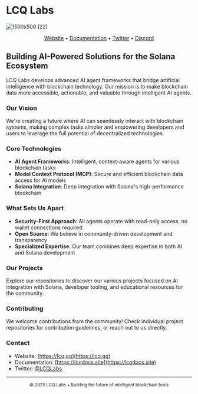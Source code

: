 # LCQ Labs

![1500x500 (22)](https://github.com/user-attachments/assets/4504fcab-4bc8-4a51-87f1-994125dba553)

<p align="center">
  <a href="https://lcq.gg">Website</a> •
  <a href="https://lcqdocs.site">Documentation</a> •
  <a href="https://twitter.com/LCQLabs">Twitter</a> •
  <a href="https://discord.gg/lcqlabs">Discord</a>
</p>

## Building AI-Powered Solutions for the Solana Ecosystem

LCQ Labs develops advanced AI agent frameworks that bridge artificial intelligence with blockchain technology. Our mission is to make blockchain data more accessible, actionable, and valuable through intelligent AI agents.

### Our Vision

We're creating a future where AI can seamlessly interact with blockchain systems, making complex tasks simpler and empowering developers and users to leverage the full potential of decentralized technologies.

### Core Technologies

- **AI Agent Frameworks**: Intelligent, context-aware agents for various blockchain tasks
- **Model Context Protocol (MCP)**: Secure and efficient blockchain data access for AI models
- **Solana Integration**: Deep integration with Solana's high-performance blockchain

### What Sets Us Apart

- **Security-First Approach**: All agents operate with read-only access, no wallet connections required
- **Open Source**: We believe in community-driven development and transparency
- **Specialized Expertise**: Our team combines deep expertise in both AI and Solana development

### Our Projects

Explore our repositories to discover our various projects focused on AI integration with Solana, developer tooling, and educational resources for the community.

### Contributing

We welcome contributions from the community! Check individual project repositories for contribution guidelines, or reach out to us directly.

### Contact

- Website: [https://lcq.gg](https://lcq.gg)
- Documentation: [https://lcqdocs.site](https://lcqdocs.site)
- Twitter: [@LCQLabs](https://twitter.com/LCQLabs)

---

<p align="center">
  <sub>© 2025 LCQ Labs • Building the future of intelligent blockchain tools</sub>
</p>
